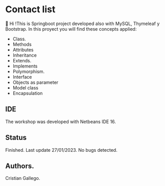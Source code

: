 # Contact list
👋 Hi !This is Springboot project developed also with MySQL, Thymeleaf y Bootstrap. In this proyect you will find these concepts applied:

- Class.
- Methods
- Attributes
- Inheritance
- Extends.
- Implements
- Polymorphism.
- Interface
- Objects as parameter
- Model class
- Encapsulation

## IDE
The workshop was developed with Netbeans IDE 16.

## Status 
Finished. Last update 27/01/2023. No bugs detected.

## Authors.
Cristian Gallego.